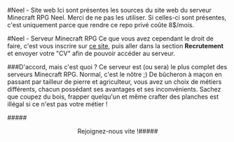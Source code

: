 #Neel - Site web
Ici sont présentes les sources du site web du serveur Minecraft RPG Neel. Merci de ne pas les utiliser.
Si celles-ci sont présentes, c'est uniquement parce que rendre ce repo privé coûte 8$/mois.

#Neel - Serveur Minecraft RPG
Ce que vous avez cependant le droit de faire, c'est vous inscrire sur <a href="http://neel-mc.appspot.com/">ce site</a>, puis aller dans la section <strong>Recrutement</strong> et envoyer votre &quot;CV&quot; afin de pouvoir accéder au serveur.

###D&apos;accord, mais c'est quoi ?
Ce serveur est (ou sera) le plus complet des serveurs Minecraft RPG. Normal, c'est le nôtre ;) De bûcheron à maçon en passant par tailleur de pierre et agriculteur, vous avez un choix de métiers différents, chacun possédant ses avantages et ses inconvénients. Sachez que coupez du bois, frapper quelqu'un et même crafter des planches est illégal si ce n'est pas votre métier !

#####<center>Rejoignez-nous vite !#####
